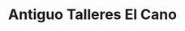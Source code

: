 ---
title: "Antiguo Talleres El Cano"
url: /xirivella/antiguo-talleres-el-cano/
shop: Autowerkstatt
---